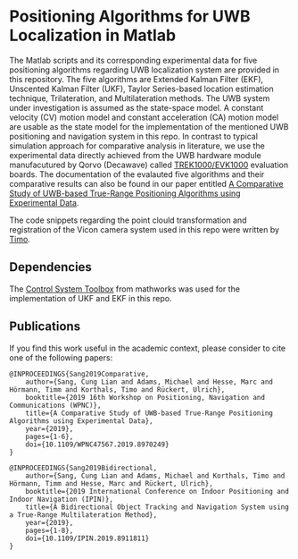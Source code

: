 # Positioning Algorithms for UWB Localization in Matlab

The Matlab scripts and its corresponding experimental data for five positioning algorithms regarding UWB localization system are provided in this repository. The five algorithms are Extended Kalman Filter (EKF), Unscented Kalman Filter (UKF), Taylor Series-based location estimation technique, Trilateration, and Multilateration methods. The UWB system under investigation is assumed as the state-space model. A constant velocity (CV) motion model and constant acceleration (CA) motion model are usable as the state model for the implementation of the mentioned UWB positioning and navigation system in this repo. In contrast to typical simulation approach for comparative analysis in literature, we use the experimental data directly achieved from the UWB hardware module manufacutured by Qorvo (Decawave) called [TREK1000/EVK1000](https://www.decawave.com/product/evk1000-evaluation-kit/) evaluation boards. The documentation of the evalauted five algorithms and their comparative results can also be found in our paper entitled [A Comparative Study of UWB-based True-Range Positioning Algorithms using Experimental Data](https://pub.uni-bielefeld.de/download/2937505/2966816/KS_IEEE_WPNC_2019_paper_accepted_version.pdf). 

The code snippets regarding the point clould transformation and registration of the Vicon camera system used in this repo were written by [Timo](https://github.com/tik0).


## Dependencies
The [Control System Toolbox](https://www.mathworks.com/products/control.html) from mathworks was used for the implementation of UKF and EKF in this repo.   

## Publications 
If you find this work useful in the academic context, please consider to cite one of the following papers:

    @INPROCEEDINGS{Sang2019Comparative,
        author={Sang, Cung Lian and Adams, Michael and Hesse, Marc and Hörmann, Timm and Korthals, Timo and Rückert, Ulrich},
        booktitle={2019 16th Workshop on Positioning, Navigation and Communications (WPNC)}, 
        title={A Comparative Study of UWB-based True-Range Positioning Algorithms using Experimental Data}, 
        year={2019},        
        pages={1-6},
        doi={10.1109/WPNC47567.2019.8970249}
    }

    @INPROCEEDINGS{Sang2019Bidirectional,
        author={Sang, Cung Lian and Adams, Michael and Korthals, Timo and Hörmann, Timm and Hesse, Marc and Rückert, Ulrich},
        booktitle={2019 International Conference on Indoor Positioning and Indoor Navigation (IPIN)}, 
        title={A Bidirectional Object Tracking and Navigation System using a True-Range Multilateration Method}, 
        year={2019},        
        pages={1-8},
        doi={10.1109/IPIN.2019.8911811}
    }
